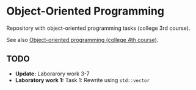 # Object-Oriented Programming

Repository with object-oriented programming tasks (college 3rd course).

See also [Object-oriented programming (college 4th course)](https://github.com/jaroshevskii/oop-college-4th-course).

## TODO

- **Update:** Laborarory work 3-7
- **Laboratory work 1:** Task 1: Rewrite using `std::vector`
